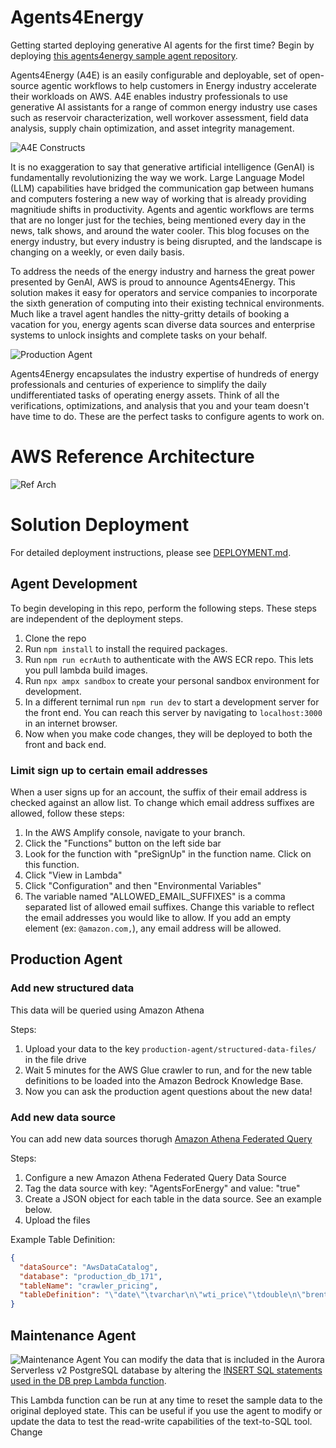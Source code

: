 # Agents4Energy 

Getting started deploying generative AI agents for the first time? Begin by deploying [this agents4energy sample agent repository](https://github.com/aws-samples/sample-agents4energy-agent-template-alpha).

Agents4Energy (A4E) is an easily configurable and deployable, set of open-source agentic workflows to help customers in Energy industry accelerate their workloads on AWS. A4E enables industry professionals to use generative AI assistants for a range of common energy industry use cases such as reservoir characterization, well workover assessment, field data analysis, supply chain optimization, and asset integrity management.

![A4E Constructs](assets/images/A4E-Open-Source-Architecture.png)

It is no exaggeration to say that generative artificial intelligence (GenAI) is fundamentally revolutionizing the way we work.  Large Language Model (LLM) capabilities have bridged the communication gap between humans and computers fostering a new way of working that is already providing magnitiude shifts in productivity.  Agents and agentic workflows are terms that are no longer just for the techies, being mentioned every day in the news, talk shows, and around the water cooler.  This blog focuses on the energy industry, but every industry is being disrupted, and the landscape is changing on a weekly, or even daily basis.

To address the needs of the energy industry and harness the great power presented by GenAI, AWS is proud to announce Agents4Energy.  This solution makes it easy for operators and service companies to incorporate the sixth generation of computing into their existing technical environments.  Much like a travel agent handles the nitty-gritty details of booking a vacation for you, energy agents scan diverse data sources and enterprise systems to unlock insights and complete tasks on your behalf.

![Production Agent](assets/images/A4E-ProductionAgentScreenShot.png)

Agents4Energy encapsulates the industry expertise of hundreds of energy professionals and centuries of experience to simplify the daily undifferentiated tasks of operating energy assets.  Think of all the verifications, optimizations, and analysis that you and your team doesn't have time to do.  These are the perfect tasks to configure agents to work on.

# AWS Reference Architecture
![Ref Arch](assets/images/A4E-Reference-Architecture.png)

# Solution Deployment
For detailed deployment instructions, please see [DEPLOYMENT.md](DEPLOYMENT.md).

## Agent Development
To begin developing in this repo, perform the following steps. These steps are independent of the deployment steps.
1. Clone the repo
1. Run `npm install` to install the required packages.
1. Run `npm run ecrAuth` to authenticate with the AWS ECR repo. This lets you pull lambda build images.
1. Run `npx ampx sandbox` to create your personal sandbox environment for development.
1. In a different ternimal run `npm run dev` to start a development server for the front end. You can reach this server by navigating to `localhost:3000` in an internet browser.
1. Now when you make code changes, they will be deployed to both the front and back end.


### Limit sign up to certain email addresses
When a user signs up for an account, the suffix of their email address is checked against an allow list.
To change which email address suffixes are allowed, follow these steps:
1. In the AWS Amplify console, navigate to your branch.
1. Click the "Functions" button on the left side bar
1. Look for the function with "preSignUp" in the function name. Click on this function.
1. Click "View in Lambda"
1. Click "Configuration" and then "Environmental Variables"
1. The variable named "ALLOWED_EMAIL_SUFFIXES" is a comma separated list of allowed email suffixes. Change this variable to reflect the email addresses you would like to allow. If you add an empty element (ex: `@amazon.com,`), any email address will be allowed.

## Production Agent

### Add new structured data
This data will be queried using Amazon Athena

Steps:
1. Upload your data to the key `production-agent/structured-data-files/` in the file drive
1. Wait 5 minutes for the AWS Glue crawler to run, and for the new table definitions to be loaded into the Amazon Bedrock Knowledge Base.
1. Now you can ask the production agent questions about the new data!

### Add new data source
You can add new data sources thorugh [Amazon Athena Federated Query](https://docs.aws.amazon.com/athena/latest/ug/connect-to-a-data-source.html)

Steps:
1. Configure a new Amazon Athena Federated Query Data Source
2. Tag the data source with key: "AgentsForEnergy" and value: "true"
3. Create a JSON object for each table in the data source. See an example below.
4. Upload the files  

Example Table Definition:
```json
{
  "dataSource": "AwsDataCatalog",
  "database": "production_db_171",
  "tableName": "crawler_pricing",
  "tableDefinition": "\"date\"\tvarchar\n\"wti_price\"\tdouble\n\"brent_price\"\tdouble\n\"volume\"\tbigint"
}
```
## Maintenance Agent
![Maintenance Agent](assets/images/A4E-Maintenance-Agent.png)
You can modify the data that is included in the Aurora Serverless v2 PostgreSQL database by altering the [INSERT SQL statements used in the DB prep Lambda function](amplify/agents/maintenance/lambda).

This Lambda function can be run at any time to reset the sample data to the original deployed state.  This can be useful if you use the agent to modify or update the data to test the read-write capabilities of the text-to-SQL tool. Change

